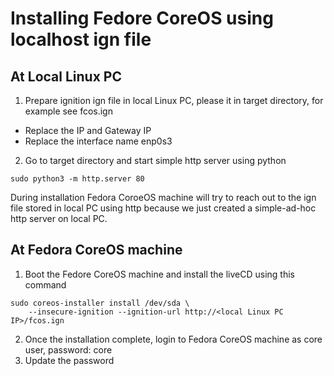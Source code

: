 # Installing Fedore CoreOS using localhost ign file

## At Local Linux PC
1. Prepare ignition ign file in local Linux PC, please it in target directory, for example see fcos.ign
- Replace the IP and Gateway IP
- Replace the interface name enp0s3 
   
2. Go to target directory and start simple http server using python
  ```
  sudo python3 -m http.server 80
  ```

During installation Fedora CoroeOS machine will try to reach out to the ign file stored in local PC using http because we just created a simple-ad-hoc http server on local PC. 

## At Fedora CoreOS machine
1. Boot the Fedore CoreOS machine and install the liveCD using this command

```
sudo coreos-installer install /dev/sda \
    --insecure-ignition --ignition-url http://<local Linux PC IP>/fcos.ign
```
2. Once the installation complete, login to Fedora CoreOS machine as core user, password: core
3. Update the password

 
